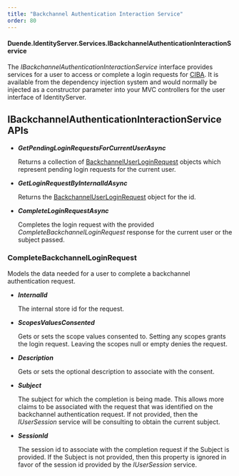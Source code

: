 ```yaml
---
title: "Backchannel Authentication Interaction Service"
order: 80
---
```


#### Duende.IdentityServer.Services.IBackchannelAuthenticationInteractionService

The *IBackchannelAuthenticationInteractionService* interface provides services for a user to access or complete a login requests for [CIBA](/identityserver/v6/ui/ciba).
It is available from the dependency injection system and would normally be injected as a constructor parameter into your MVC controllers for the user interface of IdentityServer.


## IBackchannelAuthenticationInteractionService APIs

* ***GetPendingLoginRequestsForCurrentUserAsync***
    
    Returns a collection of [BackchannelUserLoginRequest](/identityserver/v6/reference/models/ciba_login_request) objects which represent pending login requests for the current user.

* ***GetLoginRequestByInternalIdAsync***
    
    Returns the [BackchannelUserLoginRequest](/identityserver/v6/reference/models/ciba_login_request) object for the id.

* ***CompleteLoginRequestAsync***
    
    Completes the login request with the provided *CompleteBackchannelLoginRequest* response for the current user or the subject passed.


### CompleteBackchannelLoginRequest
Models the data needed for a user to complete a backchannel authentication request.

* ***InternalId***
    
    The internal store id for the request.

* ***ScopesValuesConsented***
    
    Gets or sets the scope values consented to. 
    Setting any scopes grants the login request.
    Leaving the scopes null or empty denies the request.

* ***Description***
    
    Gets or sets the optional description to associate with the consent.

* ***Subject***
    
    The subject for which the completion is being made.
    This allows more claims to be associated with the request that was identified on the backchannel authentication request.
    If not provided, then the *IUserSession* service will be consulting to obtain the current subject.

* ***SessionId***
    
    The session id to associate with the completion request if the Subject is provided. 
    If the Subject is not provided, then this property is ignored in favor of the session id provided by the *IUserSession* service.

